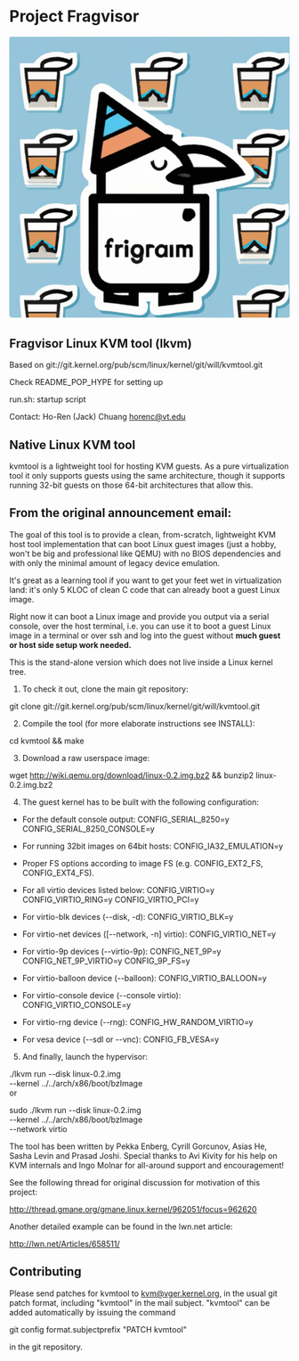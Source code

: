 # Project Fragvisor
![Fragvisor](frag.png)



## Fragvisor Linux KVM tool (lkvm)

Based on git://git.kernel.org/pub/scm/linux/kernel/git/will/kvmtool.git

Check README_POP_HYPE for setting up

run.sh: startup script

Contact: Ho-Ren (Jack) Chuang horenc@vt.edu


## Native Linux KVM tool


kvmtool is a lightweight tool for hosting KVM guests. As a pure virtualization
tool it only supports guests using the same architecture, though it supports
running 32-bit guests on those 64-bit architectures that allow this.

## From the original announcement email:

The goal of this tool is to provide a clean, from-scratch, lightweight
KVM host tool implementation that can boot Linux guest images (just a
hobby, won't be big and professional like QEMU) with no BIOS
dependencies and with only the minimal amount of legacy device
emulation.

It's great as a learning tool if you want to get your feet wet in
virtualization land: it's only 5 KLOC of clean C code that can already
boot a guest Linux image.

Right now it can boot a Linux image and provide you output via a serial
console, over the host terminal, i.e. you can use it to boot a guest
Linux image in a terminal or over ssh and log into the guest without
__much guest or host side setup work needed.__

This is the stand-alone version which does not live inside a Linux
kernel tree.
1. To check it out, clone the main git repository:

  git clone git://git.kernel.org/pub/scm/linux/kernel/git/will/kvmtool.git

2. Compile the tool (for more elaborate instructions see INSTALL):

  cd kvmtool && make

3. Download a raw userspace image:

  wget http://wiki.qemu.org/download/linux-0.2.img.bz2 && bunzip2
linux-0.2.img.bz2

4. The guest kernel has to be built with the following configuration:

 - For the default console output:
	CONFIG_SERIAL_8250=y
	CONFIG_SERIAL_8250_CONSOLE=y

 - For running 32bit images on 64bit hosts:
	CONFIG_IA32_EMULATION=y

 - Proper FS options according to image FS (e.g. CONFIG_EXT2_FS, CONFIG_EXT4_FS).

 - For all virtio devices listed below:
	CONFIG_VIRTIO=y
	CONFIG_VIRTIO_RING=y
	CONFIG_VIRTIO_PCI=y

 - For virtio-blk devices (--disk, -d):
	CONFIG_VIRTIO_BLK=y

 - For virtio-net devices ([--network, -n] virtio):
	CONFIG_VIRTIO_NET=y

 - For virtio-9p devices (--virtio-9p):
	CONFIG_NET_9P=y
	CONFIG_NET_9P_VIRTIO=y
	CONFIG_9P_FS=y

 - For virtio-balloon device (--balloon):
	CONFIG_VIRTIO_BALLOON=y

 - For virtio-console device (--console virtio):
	CONFIG_VIRTIO_CONSOLE=y

 - For virtio-rng device (--rng):
	CONFIG_HW_RANDOM_VIRTIO=y

 - For vesa device (--sdl or --vnc):
	CONFIG_FB_VESA=y


5. And finally, launch the hypervisor:

  ./lkvm run --disk linux-0.2.img \
	    --kernel ../../arch/x86/boot/bzImage \
or

  sudo ./lkvm run --disk linux-0.2.img \
		 --kernel ../../arch/x86/boot/bzImage \
		 --network virtio

The tool has been written by Pekka Enberg, Cyrill Gorcunov, Asias He,
Sasha Levin and Prasad Joshi. Special thanks to Avi Kivity for his help
on KVM internals and Ingo Molnar for all-around support and encouragement!

See the following thread for original discussion for motivation of this
project:

http://thread.gmane.org/gmane.linux.kernel/962051/focus=962620

Another detailed example can be found in the lwn.net article:

http://lwn.net/Articles/658511/

## Contributing


Please send patches for kvmtool to kvm@vger.kernel.org, in the usual git
patch format, including "kvmtool" in the mail subject. "kvmtool" can be
added automatically by issuing the command

 git config format.subjectprefix "PATCH kvmtool"

in the git repository.
